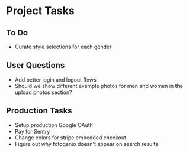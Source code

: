 # Project Tasks

## To Do
- Curate style selections for each gender

## User Questions
- Add better login and logout flows
- Should we show different example photos for men and women in the upload photos section?

## Production Tasks
- Setup production Google OAuth
- Pay for Sentry
- Change colors for stripe embedded checkout
- Figure out why fotogenio doesn't appear on search results
